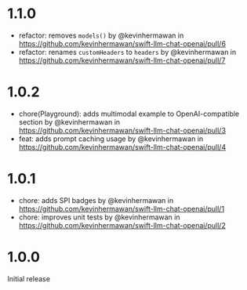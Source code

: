 # 1.1.0

- refactor: removes `models()` by @kevinhermawan in https://github.com/kevinhermawan/swift-llm-chat-openai/pull/6
- refactor: renames `customHeaders` to `headers` by @kevinhermawan in https://github.com/kevinhermawan/swift-llm-chat-openai/pull/7

# 1.0.2

- chore(Playground): adds multimodal example to OpenAI-compatible section by @kevinhermawan in https://github.com/kevinhermawan/swift-llm-chat-openai/pull/3
- feat: adds prompt caching usage by @kevinhermawan in https://github.com/kevinhermawan/swift-llm-chat-openai/pull/4

# 1.0.1

- chore: adds SPI badges by @kevinhermawan in https://github.com/kevinhermawan/swift-llm-chat-openai/pull/1
- chore: improves unit tests by @kevinhermawan in https://github.com/kevinhermawan/swift-llm-chat-openai/pull/2

# 1.0.0

Initial release
